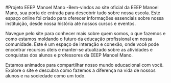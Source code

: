 #Projeto EEEP Manoel Mano
-Bem-vindos ao site oficial da EEEP Manoel Mano, sua porta de entrada para descobrir tudo sobre nossa escola. Este espaço online foi criado para oferecer informações essenciais sobre nossa instituição, desde nossa história até nossos cursos e eventos.

Navegue pelo site para conhecer mais sobre quem somos, o que fazemos e como estamos moldando o futuro da educação profissional em nossa comunidade. Este é um espaço de interação e conexão, onde você pode encontrar recursos úteis e manter-se atualizado sobre as atividades e conquistas dos alunos e professores da EEEP Manoel Mano.

Estamos animados para compartilhar nosso mundo educacional com você. Explore o site e descubra como fazemos a diferença na vida de nossos alunos e na sociedade como um todo.

